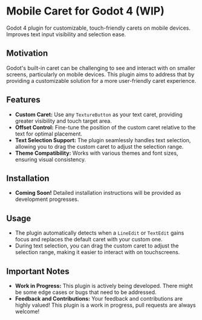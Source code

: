 # Mobile Caret for Godot 4 (WIP)

Godot 4 plugin for customizable, touch-friendly carets on mobile devices. Improves text input visibility and selection ease.

## Motivation

Godot's built-in caret can be challenging to see and interact with on smaller screens, particularly on mobile devices. This plugin aims to address that by providing a customizable solution for a more user-friendly caret experience.

## Features

* **Custom Caret:** Use any `TextureButton` as your text caret, providing greater visibility and touch target area.
* **Offset Control:** Fine-tune the position of the custom caret relative to the text for optimal placement.
* **Text Selection Support:** The plugin seamlessly handles text selection, allowing you to drag the custom caret to adjust the selection range.
* **Theme Compatibility:** Works with various themes and font sizes, ensuring visual consistency.

## Installation

* **Coming Soon!** Detailed installation instructions will be provided as development progresses. 

## Usage

* The plugin automatically detects when a `LineEdit` or `TextEdit` gains focus and replaces the default caret with your custom one.
* During text selection, you can drag the custom caret to adjust the selection range, making it easier to interact with on touchscreens.

## Important Notes

* **Work in Progress:** This plugin is actively being developed. There might be some edge cases or bugs that need to be addressed.
* **Feedback and Contributions:** Your feedback and contributions are highly valued! This plugin is a work in progress, pull requests are always welcome!
